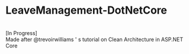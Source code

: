 # LeaveManagement-DotNetCore
<br>
[In Progress]
<br>
Made after @trevoirwilliams ' s tutorial on Clean Architecture in ASP.NET Core 
